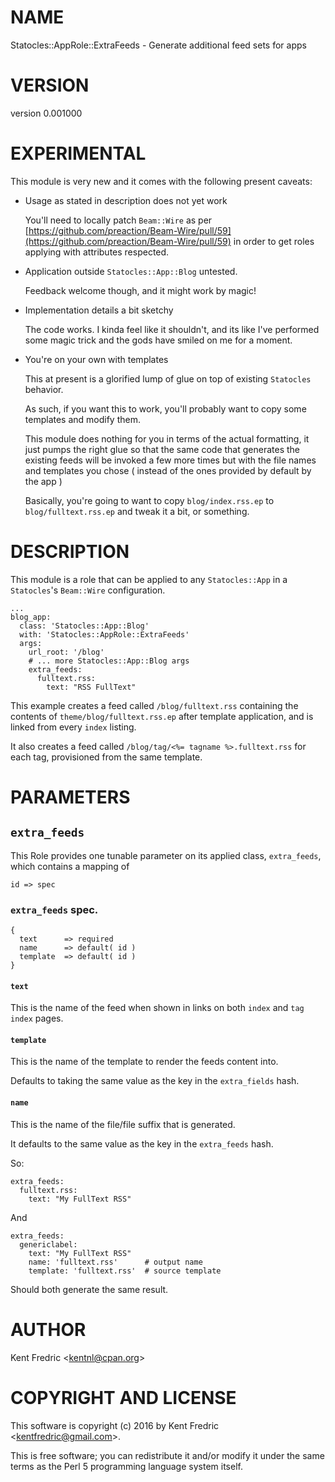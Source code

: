# NAME

Statocles::AppRole::ExtraFeeds - Generate additional feed sets for apps

# VERSION

version 0.001000

# EXPERIMENTAL

This module is very new and it comes with the following present caveats:

- Usage as stated in description does not yet work

    You'll need to locally patch `Beam::Wire` as per [https://github.com/preaction/Beam-Wire/pull/59](https://github.com/preaction/Beam-Wire/pull/59)
    in order to get roles applying with attributes respected.

- Application outside `Statocles::App::Blog` untested.

    Feedback welcome though, and it might work by magic!

- Implementation details a bit sketchy

    The code works. I kinda feel like it shouldn't, and its like I've performed some magic
    trick and the gods have smiled on me for a moment.

- You're on your own with templates

    This at present is a glorified lump of glue on top of existing `Statocles` behavior.

    As such, if you want this to work, you'll probably want to copy some templates and modify them.

    This module does nothing for you in terms of the actual formatting, it just pumps the right
    glue so that the same code that generates the existing feeds will be invoked a few more times
    but with the file names and templates you chose ( instead of the ones provided by default by the app )

    Basically, you're going to want to copy `blog/index.rss.ep` to `blog/fulltext.rss.ep` and tweak
    it a bit, or something.

# DESCRIPTION

This module is a role that can be applied to any `Statocles::App` in a `Statocles`'s `Beam::Wire`
configuration.

    ...
    blog_app:
      class: 'Statocles::App::Blog'
      with: 'Statocles::AppRole::ExtraFeeds'
      args:
        url_root: '/blog'
        # ... more Statocles::App::Blog args
        extra_feeds:
          fulltext.rss:
            text: "RSS FullText"

This example creates a feed called `/blog/fulltext.rss` containing the contents of `theme/blog/fulltext.rss.ep`
after template application, and is linked from every `index` listing.

It also creates a feed called `/blog/tag/<%= tagname %>.fulltext.rss` for each tag, provisioned from the same template.

# PARAMETERS

## `extra_feeds`

This Role provides one tunable parameter on its applied class, `extra_feeds`, which contains a
mapping of

    id => spec

### `extra_feeds` spec.

    {
      text      => required
      name      => default( id )
      template  => default( id )
    }

#### `text`

This is the name of the feed when shown in links on both `index` and `tag index` pages.

#### `template`

This is the name of the template to render the feeds content into.

Defaults to taking the same value as the key in the `extra_fields` hash.

#### `name`

This is the name of the file/file suffix that is generated.

It defaults to the same value as the key in the `extra_feeds`
hash.

So:

    extra_feeds:
      fulltext.rss:
        text: "My FullText RSS"

And

    extra_feeds:
      genericlabel:
        text: "My FullText RSS"
        name: 'fulltext.rss'      # output name
        template: 'fulltext.rss'  # source template

Should both generate the same result.

# AUTHOR

Kent Fredric &lt;kentnl@cpan.org>

# COPYRIGHT AND LICENSE

This software is copyright (c) 2016 by Kent Fredric &lt;kentfredric@gmail.com>.

This is free software; you can redistribute it and/or modify it under
the same terms as the Perl 5 programming language system itself.

